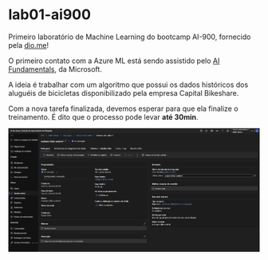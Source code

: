 # lab01-ai900
 Primeiro laboratório de Machine Learning do bootcamp AI-900, fornecido pela [dio.me](https://web.dio.me/)!

O primeiro contato com a Azure ML está sendo assistido pelo [AI Fundamentals](https://microsoftlearning.github.io/mslearn-ai-fundamentals/Instructions/Labs/01-machine-learning.html), da Microsoft.

A ideia é trabalhar com um algoritmo que possui os dados históricos dos aluguéis de bicicletas disponibilizado pela empresa Capital Bikeshare.

Com a nova tarefa finalizada, devemos esperar para que ela finalize o treinamento. É dito que o processo pode levar <b> até 30min</b>.

![Visão geral da Tarefa](assets/images/visao-geral.png)

